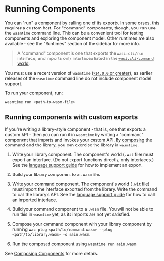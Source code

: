 # Running Components

You can "run" a component by calling one of its exports. In some cases, this requires a custom host. For "command" components, though, you can use the `wasmtime` command line. This can be a convenient tool for testing components and exploring the component model. Other runtimes are also available - see the "Runtimes" section of the sidebar for more info.

> A "command" component is one that exports the `wasi:cli/run` interface, and imports only interfaces listed in the [`wasi:cli/command` world](https://github.com/WebAssembly/wasi-cli/blob/main/wit/command.wit).

You must use a recent version of `wasmtime` ([`v14.0.0` or greater](https://github.com/bytecodealliance/wasmtime/releases)), as earlier releases of the `wasmtime` command line do not include component model support.

To run your component, run:

```sh
wasmtime run <path-to-wasm-file>
```

## Running components with custom exports

If you're writing a library-style component - that is, one that exports a custom API - then you can run it in `wasmtime` by writing a "command" component that imports and invokes your custom API. By [composing](./composing.md) the command and the library, you can exercise the library in `wasmtime`.

1. Write your library component. The component's world (`.wit` file) must export an interface. (Do not export functions directly, only interfaces.) See the [language support guide](../language-support.md) for how to implement an export.

2. Build your library component to a `.wasm` file.

3. Write your command component. The component's world (`.wit` file) must import the interface exported from the library. Write the command to call the library's API. See the [language support guide](../language-support.md) for how to call an imported interface.

4. Build your command component to a `.wasm` file. You will not be able to run this in `wasmtime` yet, as its imports are not yet satisfied.

5. Compose your command component with your library component by running `wac plug <path/to/command.wasm> --plug <path/to/library.wasm> -o main.wasm`.

6. Run the composed component using `wasmtime run main.wasm`

See [Composing Components](./composing.md) for more details.
